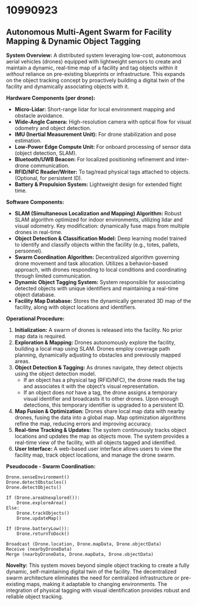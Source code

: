 # 10990923

## Autonomous Multi-Agent Swarm for Facility Mapping & Dynamic Object Tagging

**System Overview:** A distributed system leveraging low-cost, autonomous aerial vehicles (drones) equipped with lightweight sensors to create and maintain a dynamic, real-time map of a facility and tag objects within it *without* reliance on pre-existing blueprints or infrastructure. This expands on the object tracking concept by proactively building a digital twin of the facility and dynamically associating objects with it.

**Hardware Components (per drone):**

*   **Micro-Lidar:**  Short-range lidar for local environment mapping and obstacle avoidance.
*   **Wide-Angle Camera:** High-resolution camera with optical flow for visual odometry and object detection.
*   **IMU (Inertial Measurement Unit):**  For drone stabilization and pose estimation.
*   **Low-Power Edge Compute Unit:** For onboard processing of sensor data (object detection, SLAM).
*   **Bluetooth/UWB Beacon:**  For localized positioning refinement and inter-drone communication.
*   **RFID/NFC Reader/Writer:** To tag/read physical tags attached to objects. (Optional, for persistent ID).
*   **Battery & Propulsion System:** Lightweight design for extended flight time.

**Software Components:**

*   **SLAM (Simultaneous Localization and Mapping) Algorithm:** Robust SLAM algorithm optimized for indoor environments, utilizing lidar and visual odometry.  Key modification: dynamically fuse maps from multiple drones in real-time.
*   **Object Detection & Classification Model:** Deep learning model trained to identify and classify objects within the facility (e.g., totes, pallets, personnel).
*   **Swarm Coordination Algorithm:** Decentralized algorithm governing drone movement and task allocation.  Utilizes a behavior-based approach, with drones responding to local conditions and coordinating through limited communication.
*   **Dynamic Object Tagging System:** System responsible for associating detected objects with unique identifiers and maintaining a real-time object database.
*   **Facility Map Database:** Stores the dynamically generated 3D map of the facility, along with object locations and identifiers.

**Operational Procedure:**

1.  **Initialization:** A swarm of drones is released into the facility.  No prior map data is required.
2.  **Exploration & Mapping:** Drones autonomously explore the facility, building a local map using SLAM. Drones employ coverage path planning, dynamically adjusting to obstacles and previously mapped areas.
3.  **Object Detection & Tagging:**  As drones navigate, they detect objects using the object detection model.  
    *   If an object has a physical tag (RFID/NFC), the drone reads the tag and associates it with the object’s visual representation.
    *   If an object does *not* have a tag, the drone assigns a temporary visual identifier and broadcasts it to other drones. Upon enough detections, this temporary identifier is upgraded to a persistent ID.
4.  **Map Fusion & Optimization:** Drones share local map data with nearby drones, fusing the data into a global map. Map optimization algorithms refine the map, reducing errors and improving accuracy.
5.  **Real-time Tracking & Updates:** The system continuously tracks object locations and updates the map as objects move. The system provides a real-time view of the facility, with all objects tagged and identified.
6.  **User Interface:** A web-based user interface allows users to view the facility map, track object locations, and manage the drone swarm.

**Pseudocode - Swarm Coordination:**

```
Drone.senseEnvironment()
Drone.detectObstacles()
Drone.detectObjects()

If (Drone.areaUnexplored()):
    Drone.exploreArea()
Else:
    Drone.trackObjects()
    Drone.updateMap()

If (Drone.batteryLow()):
    Drone.returnToDock()

Broadcast (Drone.location, Drone.mapData, Drone.objectData)
Receive (nearbyDroneData)
Merge (nearbyDroneData, Drone.mapData, Drone.objectData)
```

**Novelty:** This system moves beyond simple object tracking to create a fully dynamic, self-maintaining digital twin of the facility. The decentralized swarm architecture eliminates the need for centralized infrastructure or pre-existing maps, making it adaptable to changing environments. The integration of physical tagging with visual identification provides robust and reliable object tracking.